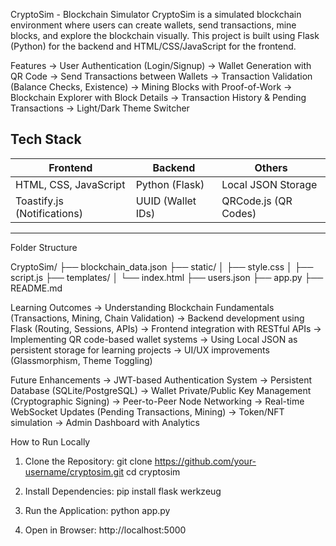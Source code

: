 CryptoSim - Blockchain Simulator
CryptoSim is a simulated blockchain environment where users can create wallets, send transactions, mine blocks, and explore the blockchain visually. This project is built using Flask (Python) for the backend and HTML/CSS/JavaScript for the frontend.

Features
-> User Authentication (Login/Signup)
-> Wallet Generation with QR Code
-> Send Transactions between Wallets
-> Transaction Validation (Balance Checks, Existence)
-> Mining Blocks with Proof-of-Work
-> Blockchain Explorer with Block Details
-> Transaction History & Pending Transactions
-> Light/Dark Theme Switcher

Tech Stack
-----------------------------------------------------------------------------
| Frontend            	      |   Backend	         |  Others                |
|-----------------------------|--------------------|------------------------|
| HTML, CSS, JavaScript       |  Python (Flask)	   |  Local JSON Storage    |
| Toastify.js (Notifications) |  UUID (Wallet IDs) |  QRCode.js (QR Codes)  |
-----------------------------------------------------------------------------

Folder Structure

CryptoSim/
├── blockchain_data.json
├── static/
│   ├── style.css
│   ├── script.js
├── templates/
│   └── index.html
├── users.json
├── app.py
├── README.md

Learning Outcomes
-> Understanding Blockchain Fundamentals (Transactions, Mining, Chain Validation)
-> Backend development using Flask (Routing, Sessions, APIs)
-> Frontend integration with RESTful APIs
-> Implementing QR code-based wallet systems
-> Using Local JSON as persistent storage for learning projects
-> UI/UX improvements (Glassmorphism, Theme Toggling)

Future Enhancements
-> JWT-based Authentication System
-> Persistent Database (SQLite/PostgreSQL)
-> Wallet Private/Public Key Management (Cryptographic Signing)
-> Peer-to-Peer Node Networking
-> Real-time WebSocket Updates (Pending Transactions, Mining)
-> Token/NFT simulation
-> Admin Dashboard with Analytics

How to Run Locally
1. Clone the Repository:
git clone https://github.com/your-username/cryptosim.git
cd cryptosim

2. Install Dependencies:
pip install flask werkzeug

3. Run the Application:
python app.py

4. Open in Browser:
http://localhost:5000

